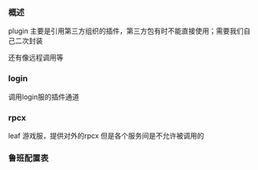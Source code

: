### 概述
plugin 主要是引用第三方组织的插件，第三方包有时不能直接使用；需要我们自己二次封装

还有像远程调用等

### login 
调用login服的插件通道

### rpcx 
leaf 游戏服，提供对外的rpcx 但是各个服务间是不允许被调用的

### 鲁班配置表